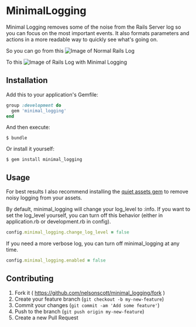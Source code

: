 # MinimalLogging
Minimal Logging removes some of the noise from the Rails Server log so you can focus on the most important events.  It also formats parameters and actions in a more readable way to quickly see what's going on.

So you can go from this
![Image of Normal Rails Log](http://i.imgur.com/UtmFpyt.png)

To this
![Image of Rails Log with Minimal Logging](http://i.imgur.com/o1fYDre.png)

## Installation

Add this to your application's Gemfile:

```ruby
group :development do
  gem 'minimal_logging'
end
```

And then execute:

    $ bundle

Or install it yourself:

    $ gem install minimal_logging

## Usage

For best results I also recommend installing the [quiet assets gem](https://github.com/evrone/quiet_assets) to remove noisy logging from your assets.  

 By default, minimal_logging will change your log_level to :info.  If you want to set the log_level yourself, you can turn off this behavior (either in application.rb or development.rb in config).
 ```ruby
 config.minimal_logging.change_log_level = false
 ```

If you need a more verbose log, you can turn off minimal_logging at any time.
```ruby
config.minimal_logging.enabled = false
```

## Contributing

1. Fork it ( https://github.com/nelsonscott/minimal_logging/fork )
2. Create your feature branch (`git checkout -b my-new-feature`)
3. Commit your changes (`git commit -am 'Add some feature'`)
4. Push to the branch (`git push origin my-new-feature`)
5. Create a new Pull Request
